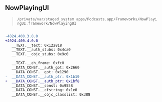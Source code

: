 ## NowPlayingUI

> `/private/var/staged_system_apps/Podcasts.app/Frameworks/NowPlayingUI.framework/NowPlayingUI`

```diff

-4024.400.3.0.0
+4024.400.4.0.0
   __TEXT.__text: 0x122818
   __TEXT.__auth_stubs: 0x4ca0
   __TEXT.__objc_stubs: 0x9c0

   __TEXT.__eh_frame: 0xfc0
   __DATA_CONST.__auth_got: 0x2660
   __DATA_CONST.__got: 0x1290
-  __DATA_CONST.__auth_ptr: 0x1b10
+  __DATA_CONST.__auth_ptr: 0x1bf8
   __DATA_CONST.__const: 0x9558
   __DATA_CONST.__cfstring: 0x1e0
   __DATA_CONST.__objc_classlist: 0x388

```
